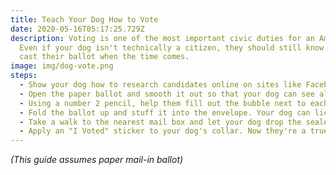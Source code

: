 ```yaml
---
title: Teach Your Dog How to Vote
date: 2020-05-16T05:17:25.729Z
description: Voting is one of the most important civic duties for an American.
  Even if your dog isn't technically a citizen, they should still know how to
  cast their ballot when the time comes.
image: img/dog-vote.png
steps:
  - Show your dog how to research candidates online on sites like Facebook and Reddit.
  - Open the paper ballot and smooth it out so that your dog can see all of the names.
  - Using a number 2 pencil, help them fill out the bubble next to each name. Remember, if all of the bubbles aren't filled in then the ballot won't count!
  - Fold the ballot up and stuff it into the envelope. Your dog can lick the sticky part and apply the stamps.
  - Take a walk to the nearest mail box and let your dog drop the sealed ballot into the box.
  - Apply an "I Voted" sticker to your dog's collar. Now they're a true patriot!
---
```

*(This guide assumes paper mail-in ballot)*

